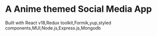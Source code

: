 # A Anime themed Social Media App
Built with React v18,Redux toolkit,Formik,yup,styled components,MUI,Node.js,Express.js,Mongodb 


